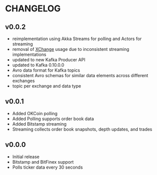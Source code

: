 CHANGELOG
=========


v0.0.2
------

* reimplementation using Akka Streams for polling and Actors for streaming
* removal of [XChange](https://github.com/timmolter/XChange) usage due to inconsistent streaming implementations
* updated to new Kafka Producer API
* updated to Kafka 0.10.0.0
* Avro data format for Kafka topics
* consistent Avro schemas for similar data elements across different exchanges
* topic per exchange and data type


v0.0.1
------

* Added OKCoin polling
* Added Polling supports order book data
* Added Bitstamp streaming
* Streaming collects order book snapshots, depth updates, and trades


v0.0.0
------

* Initial release
* Bitstamp and BitFinex support
* Polls ticker data every 30 seconds

